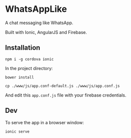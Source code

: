 # WhatsAppLike

A chat messaging like WhatsApp.

Built with Ionic, AngularJS and Firebase.

## Installation
```
npm i -g cordova ionic
```

In the project directory:
```
bower install

cp ./www/js/app.conf-default.js ./www/js/app.conf.js
```

And edit this `app.conf.js` file with your firebase credentials.

## Dev

To serve the app in a browser window: 
```
ionic serve
```